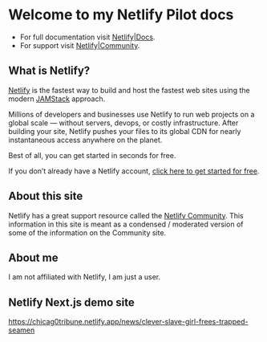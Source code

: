 # Welcome to my Netlify Pilot docs

* For full documentation visit [Netlify|Docs](https://docs.netlify.com).
* For support visit [Netlify|Community](https://community.netlify.com).

## What is Netlify?

[Netlify](https://www.netlify.com) is the fastest way to build and host the fastest web sites using the modern [JAMStack](https://jamstack.org) approach.

Millions of developers and businesses use Netlify to run web projects on a global scale &mdash; without servers, devops, or costly infrastructure. After building your site, Netlify pushes your files to its global CDN for nearly instantaneous access anywhere on the planet.

Best of all, you can get started in seconds for free.

If you don&rsquo;t already have a Netlify account, [click here to get started for free](https://app.netlify.com/signup).

## About this site

Netlify has a great support resource called the [Netlify Community](https://community.netlify.com). This information in this site is meant as a condensed / moderated version of some of the information on the Community site.

## About me

I am not affiliated with Netlify, I am just a user.

## Netlify Next.js demo site

<https://chicag0tribune.netlify.app/news/clever-slave-girl-frees-trapped-seamen>
